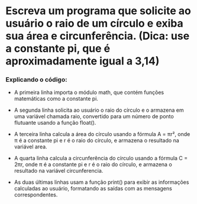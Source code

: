 # Escreva um programa que solicite ao usuário o raio de um círculo e exiba sua área e circunferência. (Dica: use a constante pi, que é aproximadamente igual a 3,14)

### Explicando o código:

- A primeira linha importa o módulo math, que contém funções matemáticas como a constante pi.

- A segunda linha solicita ao usuário o raio do círculo e o armazena em uma variável chamada raio, convertido para um número de ponto flutuante usando a função float().

- A terceira linha calcula a área do círculo usando a fórmula A = πr², onde π é a constante pi e r é o raio do círculo, e armazena o resultado na variável area.

- A quarta linha calcula a circunferência do círculo usando a fórmula C = 2πr, onde π é a constante pi e r é o raio do círculo, e armazena o resultado na variável circunferencia.

- As duas últimas linhas usam a função print() para exibir as informações calculadas ao usuário, formatando as saídas com as mensagens correspondentes.